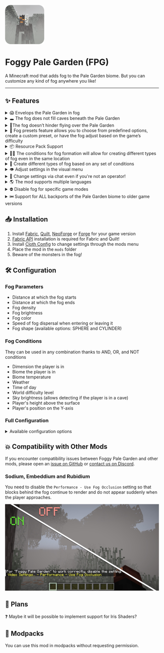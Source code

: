 <img src=".idea/icon.png" width="128">

# Foggy Pale Garden (FPG)

A Minecraft mod that adds fog to the Pale Garden biome. But you can customize any kind of fog anywhere you like!

---

## ✨ Features

<details>
  <summary>😱 Envelops the Pale Garden in fog</summary>

<img src="docs/images/immersion-in-thick-fog.gif" width="600px">

</details>

<details>
  <summary>🕳️ The fog does not fill caves beneath the Pale Garden</summary>

<img src="docs/images/no-fog-in-caves.gif" width="600px">

</details>

<details>
  <summary>🪽The fog doesn’t hinder flying over the Pale Garden</summary>

<img src="docs/images/fog-doesn%E2%80%99t-hinder-flying.gif" width="600px">

</details>

<details>
  <summary>🎨 Fog presets feature allows you to choose from predefined options, create a custom preset, or have the fog adjust based on the game’s difficulty</summary>

<img src="docs/images/fog-presets.gif" width="600px">

</details>

<details>
  <summary>📦 Resource Pack Support</summary>

You can easily add a fog preset to your resource pack! Just place it at the path `assets/foggypalegarden/preset.json`. After that, you can select it as the active fog preset in the mod settings.

- If multiple resource packs containing fog are installed, each of their presets will be available in the settings
- If a preset's `code` from the `config/foggypalegarden` folder matches a `code` from a resource pack, the preset from the config folder will be renamed by adding `_BACKUP` to its code

</details>

<details>
  <summary>🧗‍♀️ The conditions for fog formation will allow for creating different types of fog even in the same location</summary>

<img src="docs/images/different-fog-at-different-heights.gif" width="600px">

[You can download this example on GitHub](docs/presets/custom/HEIGHT_DEPENDENT_FOG_EXAMPLE.v3.json)

</details>

<details>
  <summary>🔧 Create different types of fog based on any set of conditions</summary>

For example, this preset will create pre-dawn fog during clear weather in all biomes.

<img src="docs/images/custom-preset-pre-dawn-fog.gif" width="600px">

```json
{
  "code": "PRE_DAWN_FOG",
  "bindings": [
    {
      "condition": {
        "and": [
          { "timeIn": { "start": 22500, "end": 23800 } },
          { "weatherIn": ["CLEAR"] }
        ]
      },
      "startDistance": 0.0,
      "skyLightStartLevel": 4,
      "endDistance": 15.0,
      "surfaceHeightEnd": 15.0,
      "opacity": 50.0,
      "encapsulationSpeed": 16.0,
      "brightness": {
        "mode": "BY_GAME_FOG"
      },
      "color": {
        "mode": "BY_GAME_FOG"
      }
    }
  ],
  "version": 2
}
```

To apply it, create a file `PRE_DAWN_FOG.json` with this content in the `config/foggypalegarden` folder and set the value `"preset": "PRE_DAWN_FOG"` in `config/foggypalegarden.json`.

Read more about the available features in the [🛠️ Configuration](#-configuration) section.

</details>

<details>
  <summary>👁️ Adjust settings in the visual menu</summary>

<img src="docs/images/settings-screen.png" width="600px">

</details>

<details>
  <summary>💬 Change settings via chat even if you're not an operator!</summary>

Available commands:
- `/fpg preset` will display the name of the current preset
- `/fpg preset FPG_DIFFICULTY_BASED` will switch the preset to FPG_DIFFICULTY_BASED (the command itself suggests a list of available presets)
- `/fpg reloadConfig` re-reads the mod configuration and available fog preset files from disk
- `/fpg noFogGameMode` displays a list of game modes where the fog is disabled
- `/fpg noFogGameMode <gameMode>` allows you to disable or enable the application of fog settings for the selected game mode

<img src="docs/images/console-commands.gif" width="600px">

</details>

<details>
  <summary>🌎 The mod supports multiple languages</summary>

Supported languages:
- 🇸🇦 Arabic
- 🇧🇾 Belarusian
- 🇨🇳 Chinese (Simplified)
- 🇺🇸 English (US)
- 🇫🇷 French
- 🇬🇪 Georgian
- 🇩🇪 German
- 🇮🇹 Italian
- 🇯🇵 Japanese
- 🇰🇿 Kazakh
- 🇰🇷 Korean
- 🇧🇷 Portuguese (Brazil)
- 🇷🇺 Russian
- 🇪🇸 Spanish (Mexico)
- 🇸🇪 Swedish
- 🇺🇦 Ukrainian

You can request a translation into your language or report a translation error on [GitHub](https://github.com/NaoCraftLab/foggypalegarden/issues).

</details>

<details>
    <summary>⛔️ Disable fog for specific game modes</summary>

<img src="docs/images/no-fog-game-modes.gif" width="600px">

In the config `config/foggypalegarden.json`, the value `"noFogGameModes": ["SPECTATOR"]` is set.

</details>

<details>
    <summary>⏮️ Support for ALL backports of the Pale Garden biome to older game versions</summary>

The fog appears in any biomes named `pale_garden`.

Tested with mods:
- [Pale Garden Backport: The Garden Awakens](https://modrinth.com/mod/pale-garden-backport)
- [EarlyUpdate: Pale Garden](https://modrinth.com/mod/earlyupdate)
- [The Pale Garden](https://modrinth.com/mod/the-pale-garden)
- [Winter drop backport-Pale garden](https://modrinth.com/mod/winter-drop-back-port-pale-garden)
- [I want it earlier 1.21.4 (Pale Garden)](https://modrinth.com/mod/i-want-it-earlier)
- [Pale Garden and Creaking](https://www.curseforge.com/minecraft/mc-mods/pale-garden)
- [Pale Garden - Update](https://www.curseforge.com/minecraft/mc-mods/palegarden-update)
- [DenizTK's Pale & Lively Update](https://www.curseforge.com/minecraft/mc-mods/dtk-update)
- [Bundles of Bravery (1.22)](https://www.curseforge.com/minecraft/mc-mods/bundles-of-bravery-1-22)

</details>

## 📥 Installation

1. Install [Fabric](https://fabricmc.net), [Quilt](https://quiltmc.org), [NeoForge](https://neoforged.net) or [Forge](https://files.minecraftforge.net/net/minecraftforge/forge/) for your game version
2. [Fabric API](https://modrinth.com/mod/fabric-api) installation is required for Fabric and Quilt!
3. Install [Cloth Config](https://modrinth.com/mod/cloth-config) to change settings through the mods menu
4. Place the mod in the `mods` folder
5. Beware of the monsters in the fog!

## 🛠️ Configuration

### Fog Parameters

- Distance at which the fog starts
- Distance at which the fog ends
- Fog density
- Fog brightness
- Fog color
- Speed of fog dispersal when entering or leaving it
- Fog shape (available options: SPHERE and CYLINDER)

### Fog Conditions

They can be used in any combination thanks to AND, OR, and NOT conditions

- Dimension the player is in
- Biome the player is in
- Biome temperature
- Weather
- Time of day
- World difficulty level
- Sky brightness (allows detecting if the player is in a cave)
- Player's height above the surface
- Player's position on the Y-axis

### Full Configuration

<details>
  <summary>Available configuration options</summary>

The configuration file is located at `config/foggypalegarden.json` and allows you to set one of the available fog presets.

```json
{
    // active fog preset
    "preset": "MY_PRESET",

    // (optional) list of game modes where fog is disabled ("SURVIVAL", "CREATIVE", "ADVENTURE", "SPECTATOR")
    "noFogGameModes": [""],
    
    // config schema version (do not change this value)
    "version": 3
}
```

Preset files are located in the `config/foggypalegarden` directory. Each file contains the full fog settings for the game.

```json
{
        
    // preset code (you need to specify this value in config/foggypalegarden.json to apply the preset)
    "code": "MY_PRESET",
    
    // a set of bindings, each responsible for your configured fog appearance and applied based on specified conditions
    "bindings": [
        
        {
            
            // condition under which this binding is applied
            // has a tree-like structure (you can place other conditions inside and, or, not)
            // only one field can be filled at the same time in one condition
            // correct - { "and": [{ "biomeIdIn": ["minecraft:desert"] }, { "difficultyIn": ["HARD"] }] }
            // incorrect - { "biomeIdIn": ["minecraft:desert"], "difficultyIn": ["HARD"] }
            "condition": {

                // (optional) list of dimensions where this binding is applied (for example, "minecraft:overworld")
                // you can use wildcard with asterisk, e.g. "minecraft:*" will include all vanilla game dimensions, excluding mod dimensions
                "dimensionIn": [""],

                // (optional) list of biomes where this binding is applied (for example, "minecraft:desert")
                // you can use wildcard with asterisk, e.g. "minecraft:*" will include all vanilla game biomes, excluding mod biomes
                "biomeIdIn": [""],
              
                // (optional) biome temperature range where this binding is applied
                "biomeTemperature": {
                  
                  // (optional) minimum temperature (inclusive)
                  "min": 0.0,
                  
                  // (optional) maximum temperature (exclusive)
                  "max": 0.0
                },
                
                // (optional) list of difficulty levels where this binding is applied ("PEACEFUL", "EASY", "NORMAL", "HARD")
                "difficultyIn": [""],
                
                // (optional) list of weather conditions where this binding is applied ("CLEAR", "RAIN", "THUNDER")
                "weatherIn": [""],
                
                // (optional) time range during which this binding is applied (start can be greater than end)
                "timeIn": { "start": 0, "end": 0 },
              
                // (optional) sky light level [0, 15]
                "skyLightLevel": { "min": 0, "max": 0 },

                // (optional) player's position on the Y-axis
                "height": { "min": 0.0, "max": 0.0 },

                // (optional) player's height above the surface (cannot be negative)
                "surfaceHeight": { "min": 0.0, "max": 0.0 },
                
                // (optional) group of conditions that must all be met for this binding to be applied
                "and": [{}],
                // (optional) list of conditions where at least one must be met for this binding to be applied
                "or": [{}],
                
                // (optional) condition that must not be met for this binding to be applied
                "not": {}
            },
            
            // (optional) distance (in blocks) at which the fog starts (cannot be negative)
            "startDistance": 0.0,

            // (optional) distance (in blocks) at which the fog ends (cannot be negative)
            "endDistance": 0.0,

            // (optional) fog density in percent (0.0, 100.0]
            // this parameter does not work on Minecraft versions prior to snapshot 24w40a
          "opacity": 0.0,
            
            // (optional) fog spread speed (in blocks per second) when entering or exiting it (cannot be less than or equal to 0)
            "encapsulationSpeed": 0.0,
            
            // (optional) fog brightness settings
            "brightness": {
            
                // mode of fog brightness calculation
                // BY_GAME_FOG - brightness is calculated based on in-game fog brightness
                // FIXED - manually set brightness
                "mode": "FIXED",
                
                // (required for FIXED mode) fog brightness level in percent (0.0, 100.0]
                "fixedBrightness": 0.0,
              
                // (optional for BY_GAME_FOG mode) brightness adjustment [-1.0, 1.0]
                "adjustment": 0.0
            },
            
            // (optional) fog color settings
            "color": {
            
                // mode of fog color calculation
                // BY_GAME_FOG - uses in-game fog color
                // FIXED - manually set fog color
                "mode": "FIXED",
                
                // (required for FIXED mode) fog color in HEX format (without #)
                "fixedHex": "f0f0f0"
            },
            
            // (optional) fog shape ("SPHERE", "CYLINDER")
            "shape": "CYLINDER"
        },
        {
          // another binding
        }
    ],
    
    // preset schema version (do not change this value)
    "version": 3
}
```

Examples of presets can be found in the [GitHub repository](docs/presets).

</details>

## 💥 Compatibility with Other Mods

If you encounter compatibility issues between Foggy Pale Garden and other mods, please open an [issue on GitHub](https://github.com/NaoCraftLab/foggypalegarden/issues) or [contact us on Discord](https://discord.gg/NmzHNyrGK4).

### Sodium, Embeddium and Rubidium

You need to disable the `Performance - Use Fog Occlusion` setting so that blocks behind the fog continue to render and do not appear suddenly when the player approaches.

<img src="docs/images/disable-occlusion.jpg" width="600px">

## 🚀 Plans

❓ Maybe it will be possible to implement support for Iris Shaders?<br/>

## 🤗 Modpacks

You can use this mod in modpacks without requesting permission.
